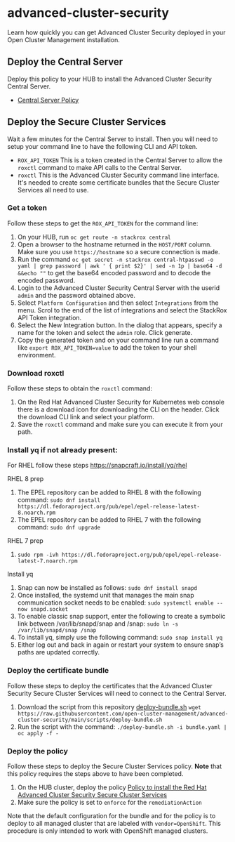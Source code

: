 # advanced-cluster-security
Learn how quickly you can get Advanced Cluster Security deployed in your Open Cluster Management installation.

## Deploy the Central Server

Deploy this policy to your HUB to install the Advanced Cluster Security Central Server.

- [Central Server Policy](https://github.com/open-cluster-management/policy-collection/blob/main/community/CM-Configuration-Management/policy-acs-operator-central.yaml)

## Deploy the Secure Cluster Services

Wait a few minutes for the Central Server to install.  Then you will need to setup your command line to have the following CLI and API token.
- `ROX_API_TOKEN` This is a token created in the Central Server to allow the `roxctl` command to make API calls to the Central Server.
- `roxctl` This is the Advanced Cluster Security command line interface.  It's needed to create some certificate bundles that the Secure Cluster Services all need to use.

### Get a token

Follow these steps to get the `ROX_API_TOKEN` for the command line:
1. On your HUB, run `oc get route -n stackrox central`
2. Open a browser to the hostname returned in the `HOST/PORT` column.  Make sure you use `https://hostname` so a secure connection is made. 
3. Run the command `oc get secret -n stackrox central-htpasswd -o yaml | grep password | awk ' { print $2}' | sed -n 1p | base64 -d &&echo ""` to get the base64 encoded password and to decode the encoded password.
4. Login to the Advanced Cluster Security Central Server with the userid `admin` and the password obtained above.
5. Select `Platform Configuration` and then select `Integrations` from the menu.  Scrol to the end of the list of integrations and select the StackRox API Token integration.
6. Select the New Integration button.  In the dialog that appears, specify a name for the token and select the `admin` role.  Click generate.
7. Copy the generated token and on your command line run a command like `export ROX_API_TOKEN=value` to add the token to your shell environment.

### Download roxctl

Follow these steps to obtain the `roxctl` command:
1. On the Red Hat Advanced Cluster Security for Kubernetes web console there is a download icon for downloading the CLI on the header.  Click the download CLI link and select your platform.
2. Save the `roxctl` command and make sure you can execute it from your path.

### Install yq if not already present:
For RHEL follow these steps
https://snapcraft.io/install/yq/rhel

RHEL 8 prep
1. The EPEL repository can be added to RHEL 8 with the following command: `sudo dnf install https://dl.fedoraproject.org/pub/epel/epel-release-latest-8.noarch.rpm`
2. The EPEL repository can be added to RHEL 7 with the following command: `sudo dnf upgrade`

RHEL 7 prep
1. `sudo rpm -ivh https://dl.fedoraproject.org/pub/epel/epel-release-latest-7.noarch.rpm`

Install yq
1. Snap can now be installed as follows: `sudo dnf install snapd`
2. Once installed, the systemd unit that manages the main snap communication socket needs to be enabled: `sudo systemctl enable --now snapd.socket`
3. To enable classic snap support, enter the following to create a symbolic link between /var/lib/snapd/snap and /snap: `sudo ln -s /var/lib/snapd/snap /snap`
4. To install yq, simply use the following command: `sudo snap install yq`
5. Either log out and back in again or restart your system to ensure snap’s paths are updated correctly.

### Deploy the certificate bundle

Follow these steps to deploy the certificates that the Advanced Cluster Security Secure Cluster Services will need to connect to the Central Server.
1. Download the script from this repository [deploy-bundle.sh](scripts/deploy-bundle.sh) `wget https://raw.githubusercontent.com/open-cluster-management/advanced-cluster-security/main/scripts/deploy-bundle.sh`
2. Run the script with the command: `./deploy-bundle.sh -i bundle.yaml | oc apply -f -`

### Deploy the policy

Follow these steps to deploy the Secure Cluster Services policy.  **Note** that this policy requires the steps above to have been completed.
1. On the HUB cluster, deploy the policy [Policy to install the Red Hat Advanced Cluster Security Secure Cluster Services](https://github.com/open-cluster-management/policy-collection/blob/main/community/CM-Configuration-Management/policy-acs-operator-clusters.yaml)
2. Make sure the policy is set to `enforce` for the `remediationAction`


Note that the default configuration for the bundle and for the policy is to deploy to all managed cluster that are labeled with `vendor=OpenShift`.  This procedure is only intended to work with OpenShift managed clusters.
 
